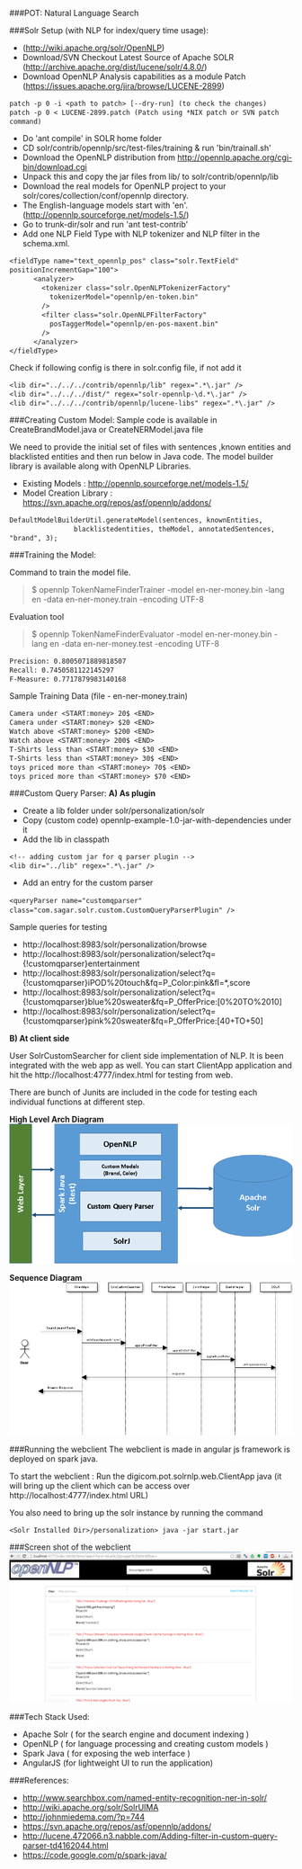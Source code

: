 ###POT: Natural Language Search

###Solr Setup (with NLP for index/query time usage):
* (http://wiki.apache.org/solr/OpenNLP)
* Download/SVN Checkout Latest Source of Apache  SOLR (http://archive.apache.org/dist/lucene/solr/4.8.0/)
* Download OpenNLP Analysis capabilities as a module Patch (https://issues.apache.org/jira/browse/LUCENE-2899)
```
patch -p 0 -i <path to patch> [--dry-run] (to check the changes)
patch -p 0 < LUCENE-2899.patch (Patch using *NIX patch or SVN patch command)
```
* Do 'ant compile' in SOLR home folder
* CD solr/contrib/opennlp/src/test-files/training & run 'bin/trainall.sh'
* Download the OpenNLP distribution from http://opennlp.apache.org/cgi-bin/download.cgi
* Unpack this and copy the jar files from lib/ to solr/contrib/opennlp/lib
* Download the real models for OpenNLP project to your solr/cores/collection/conf/opennlp directory.
* The English-language models start with 'en'. (http://opennlp.sourceforge.net/models-1.5/)
* Go to trunk-dir/solr and run 'ant test-contrib'
* Add one NLP Field Type with NLP tokenizer and NLP filter in the schema.xml.
```
<fieldType name="text_opennlp_pos" class="solr.TextField" positionIncrementGap="100">
      <analyzer>
        <tokenizer class="solr.OpenNLPTokenizerFactory"
          tokenizerModel="opennlp/en-token.bin"
        />
        <filter class="solr.OpenNLPFilterFactory"
          posTaggerModel="opennlp/en-pos-maxent.bin"
        />
      </analyzer>
</fieldType>
```

Check if following config is there in solr.config file, if not add it
```
<lib dir="../../../contrib/opennlp/lib" regex=".*\.jar" />
<lib dir="../../../dist/" regex="solr-opennlp-\d.*\.jar" />
<lib dir="../../../contrib/opennlp/lucene-libs" regex=".*\.jar" />
```

###Creating Custom Model:
Sample code is available in CreateBrandModel.java or CreateNERModel.java file

We need to provide the initial set of files with sentences ,known entities and blacklisted entities and then run below in Java code. The model builder library is available along with OpenNLP Libraries.
* Existing Models : http://opennlp.sourceforge.net/models-1.5/
* Model Creation Library : https://svn.apache.org/repos/asf/opennlp/addons/
 
```
DefaultModelBuilderUtil.generateModel(sentences, knownEntities,
				blacklistedentities, theModel, annotatedSentences, "brand", 3);
```

###Training the Model:

Command to train the model file.
> $ opennlp TokenNameFinderTrainer -model en-ner-money.bin -lang en -data en-ner-money.train -encoding UTF-8

Evaluation tool 
> $ opennlp TokenNameFinderEvaluator -model en-ner-money.bin -lang en -data en-ner-money.test -encoding UTF-8

```
Precision: 0.8005071889818507
Recall: 0.7450581122145297
F-Measure: 0.7717879983140168
```

Sample Training Data (file - en-ner-money.train)
```
Camera under <START:money> 20$ <END>
Camera under <START:money> $20 <END>
Watch above <START:money> $200 <END>
Watch above <START:money> 200$ <END>
T-Shirts less than <START:money> $30 <END>
T-Shirts less than <START:money> 30$ <END>
toys priced more than <START:money> 70$ <END>
toys priced more than <START:money> $70 <END>
```

###Custom Query Parser:
**A) As plugin**
* Create a lib folder under solr/personalization/solr
* Copy (custom code) opennlp-example-1.0-jar-with-dependencies under it
* Add the lib in classpath 

```
<!-- adding custom jar for q parser plugin -->
<lib dir="../lib" regex=".*\.jar" />
```

* Add an entry for the custom parser

``
<queryParser name="customqparser" class="com.sagar.solr.custom.CustomQueryParserPlugin" />
``

Sample queries for testing

* http://localhost:8983/solr/personalization/browse
* http://localhost:8983/solr/personalization/select?q={!customqparser}entertainment
* http://localhost:8983/solr/personalization/select?q={!customqparser}iPOD%20touch&fq=P_Color:pink&fl=*,score
* http://localhost:8983/solr/personalization/select?q={!customqparser}blue%20sweater&fq=P_OfferPrice:[0%20TO%2010]
* http://localhost:8983/solr/personalization/select?q={!customqparser}pink%20sweater&fq=P_OfferPrice:[40+TO+50]

**B) At client side**

User SolrCustomSearcher for client side implementation of NLP.
It is been integrated with the web app as well. You can start ClientApp application
and hit the http://localhost:4777/index.html for testing from web.

There are bunch of Junits are included in the code for testing each individual functions at different step.

**High Level Arch Diagram**
![High Level Arch Diagram](https://raw.githubusercontent.com/DigiCom-POT/NLS/master/src/main/resources/webapp/img/nlspot.png)

**Sequence Diagram**
![Sequence Diagram](https://raw.githubusercontent.com/DigiCom-POT/NLS/master/src/main/resources/webapp/img/sequencediagram.png) 


###Running the webclient
The webclient is made in angular js framework is deployed on spark java.

To start the webclient : Run the digicom.pot.solrnlp.web.ClientApp java (it will bring up the client which can be access over http://localhost:4777/index.html URL)

You also need to bring up the solr instance by running the command
```
<Solr Installed Dir>/personalization> java -jar start.jar
```
###Screen shot of the webclient
![Sample Screen shot of the app](https://raw.githubusercontent.com/DigiCom-POT/NLS/master/src/main/resources/webapp/img/webclient.PNG)



###Tech Stack Used:
* Apache Solr ( for the search engine and document indexing )
* OpenNLP ( for language processing and creating custom models )
* Spark Java ( for exposing the web interface )
* AngularJS (for lightweight UI to run the application)


###References:
* http://www.searchbox.com/named-entity-recognition-ner-in-solr/
* http://wiki.apache.org/solr/SolrUIMA
* http://johnmiedema.com/?p=744
* https://svn.apache.org/repos/asf/opennlp/addons/
* http://lucene.472066.n3.nabble.com/Adding-filter-in-custom-query-parser-td4162044.html
* https://code.google.com/p/spark-java/

